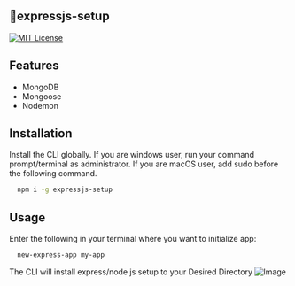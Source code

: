 ## 📌expressjs-setup

[![MIT License](https://img.shields.io/badge/License-MIT-green.svg)](https://choosealicense.com/licenses/mit/)

## Features

- MongoDB
- Mongoose
- Nodemon


## Installation

Install the CLI globally. If you are windows user, run your command prompt/terminal as administrator. If you are macOS user, add sudo before the following command.

```bash
  npm i -g expressjs-setup
```
## Usage

Enter the following in your terminal where you want to initialize app:


```bash
  new-express-app my-app
```
The CLI will install express/node js setup to your Desired Directory
![Image](https://github.com/heyitsuzair/express-setup/blob/master/img/cli-img.PNG "Image")